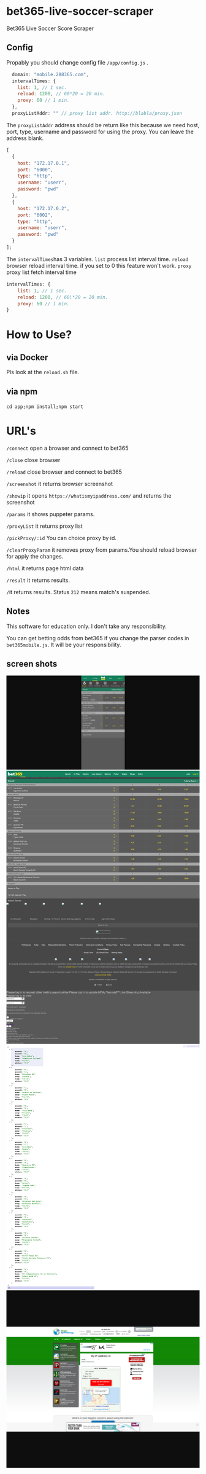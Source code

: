 # bet365-live-soccer-scraper

Bet365 Live Soccer Score Scraper

## Config

Propably you should change config file `/app/config.js` .

```javascript
  domain: "mobile.288365.com",
  intervalTimes: {
    list: 1, // 1 sec.
    reload: 1200, // 60*20 = 20 min.
    proxy: 60 // 1 min.
  },
  proxyListAddr: "" // proxy list addr. http://blabla/proxy.json
```

The `proxyListAddr` address should be return like this because we need host, port, type, username and password for using the proxy. You can leave the address blank.

```javascript
[
  {
    host: "172.17.0.1",
    port: "6000",
    type: "http",
    username: "userr",
    password: "pwd"
  },
  {
    host: "172.17.0.2",
    port: "6002",
    type: "http",
    username: "userr",
    password: "pwd"
  }
];
```

The `intervalTimes`has 3 variables.
`list` process list interval time.
`reload` browser reload interval time. if you set to 0 this feature won't work.
`proxy` proxy list fetch interval time

```javascript
intervalTimes: {
    list: 1, // 1 sec.
    reload: 1200, // 60\*20 = 20 min.
    proxy: 60 // 1 min.
}
```

# How to Use?

## via Docker

Pls look at the `reload.sh` file.

## via npm

`cd app;npm install;npm start`

# URL's

`/connect` open a browser and connect to bet365

`/close` close browser

`/reload` close browser and connect to bet365

`/screenshot` it returns browser screenshot

`/showip` it opens `https://whatismyipaddress.com/` and returns the screenshot

`/params` it shows puppeter params.

`/proxyList` it returns proxy list

`/pickProxy/:id` You can choice proxy by id.

`/clearProxyParam` it removes proxy from params.You should reload browser for apply the changes.

`/html` it returns page html data

`/result` it returns results.

`/`it returns results. Status `212` means match's suspended.

## Notes

This software for education only. I don't take any responsibility.

You can get betting odds from bet365 if you change the parser codes in `bet365mobile.js`. It will be your responsibility.

## screen shots

![](screenshots/screenshot.png)
![](screenshots/html.png)
![](screenshots/result.png)
![](screenshots/showip.png)
